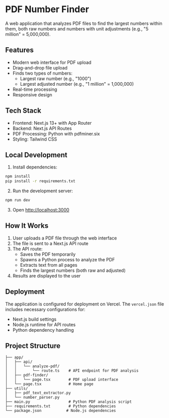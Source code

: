 # PDF Number Finder

A web application that analyzes PDF files to find the largest numbers within them, both raw numbers and numbers with unit adjustments (e.g., "5 million" = 5,000,000).

## Features

- Modern web interface for PDF upload
- Drag-and-drop file upload
- Finds two types of numbers:
  - Largest raw number (e.g., "1000")
  - Largest adjusted number (e.g., "1 million" = 1,000,000)
- Real-time processing
- Responsive design

## Tech Stack

- Frontend: Next.js 13+ with App Router
- Backend: Next.js API Routes
- PDF Processing: Python with pdfminer.six
- Styling: Tailwind CSS

## Local Development

1. Install dependencies:
```bash
npm install
pip install -r requirements.txt
```

2. Run the development server:
```bash
npm run dev
```

3. Open [http://localhost:3000](http://localhost:3000)

## How It Works

1. User uploads a PDF file through the web interface
2. The file is sent to a Next.js API route
3. The API route:
   - Saves the PDF temporarily
   - Spawns a Python process to analyze the PDF
   - Extracts text from all pages
   - Finds the largest numbers (both raw and adjusted)
4. Results are displayed to the user

## Deployment

The application is configured for deployment on Vercel. The `vercel.json` file includes necessary configurations for:
- Next.js build settings
- Node.js runtime for API routes
- Python dependency handling

## Project Structure

```
├── app/
│   ├── api/
│   │   └── analyze-pdf/
│   │       └── route.ts    # API endpoint for PDF analysis
│   ├── pdf-finder/
│   │   └── page.tsx        # PDF upload interface
│   └── page.tsx            # Home page
├── utils/
│   ├── pdf_text_extractor.py
│   └── number_parser.py
├── main.py                 # Python PDF analysis script
├── requirements.txt        # Python dependencies
└── package.json           # Node.js dependencies
```
